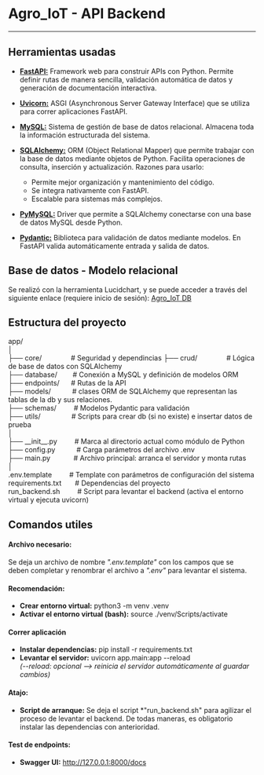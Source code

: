 # Agro_IoT - API Backend  
---
## Herramientas usadas
- **[FastAPI:](https://fastapi.tiangolo.com/)** Framework web para construir APIs con Python. Permite definir rutas de manera sencilla, validación automática de datos y generación de documentación interactiva.

- **[Uvicorn:](https://www.uvicorn.org/)** ASGI (Asynchronous Server Gateway Interface) que se utiliza para correr aplicaciones FastAPI.

- **[MySQL:](https://dev.mysql.com/doc/)** Sistema de gestión de base de datos relacional. Almacena toda la información estructurada del sistema.

- **[SQLAlchemy:](https://docs.sqlalchemy.org/en/20/)** ORM (Object Relational Mapper) que permite trabajar con la base de datos mediante objetos de Python. Facilita operaciones de consulta, inserción y actualización. Razones para usarlo:

    - Permite mejor organización y mantenimiento del código.
    - Se integra nativamente con FastAPI.
    - Escalable para sistemas más complejos.

- **[PyMySQL:](https://pymysql.readthedocs.io/en/latest/)** Driver que permite a SQLAlchemy conectarse con una base de datos MySQL desde Python.

- **[Pydantic:](https://docs.pydantic.dev/latest/)** Biblioteca para validación de datos mediante modelos. En FastAPI valida automáticamente entrada y salida de datos.

## Base de datos - Modelo relacional  

Se realizó con la herramienta Lucidchart, y se puede acceder a través del siguiente enlace (requiere inicio de sesión): [Agro_IoT DB](https://lucid.app/lucidchart/807cb250-d4ed-495d-998e-6396380c545e/edit?invitationId=inv_fa926f5f-eec0-4fcf-baff-261f1ca83d53)  

## Estructura del proyecto
  
app/  
│  
├── core/               # Seguridad y dependincias
├── crud/               # Lógica de base de datos con SQLAlchemy  
├── database/        # Conexión a MySQL y definición de modelos ORM  
├── endpoints/      # Rutas de la API  
├── models/           # clases ORM de SQLAlchemy que representan las tablas de la db y sus relaciones.  
├── schemas/         # Modelos Pydantic para validación  
├── utils/                # Scripts para crear db (si no existe) e insertar datos de prueba  
│  
├── \_\_init__.py         # Marca al directorio actual como módulo de Python  
├── config.py           # Carga parámetros del archivo .env  
├── main.py            # Archivo principal: arranca el servidor y monta rutas  
│  
.env.template         # Template con parámetros de configuración del sistema  
requirements.txt       # Dependencias del proyecto  
run_backend.sh         # Script para levantar el backend (activa el entorno virtual y ejecuta uvicorn)  

## Comandos utiles 
#### Archivo necesario:
Se deja un archivo de nombre *".env.template"* con los campos que se deben completar y renombrar el archivo a *".env"* para levantar el sistema.  

#### Recomendación:
- **Crear entorno virtual:** python3 -m venv .venv  
- **Activar el entorno virtual (bash):** source ./venv/Scripts/activate  
#### Correr aplicación
- **Instalar dependencias:** pip install -r requirements.txt
- **Levantar el servidor:** uvicorn app.main:app --reload  
  *(--reload: opcional --> reinicia el servidor automáticamente al guardar cambios)*
#### Atajo:
- **Script de arranque:** Se deja el script *"run_backend.sh" para agilizar el proceso de levantar el backend. De todas maneras, es obligatorio instalar las dependencias con anterioridad.
#### Test de endpoints:
- **Swagger UI:** http://127.0.0.1:8000/docs